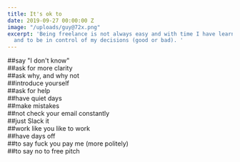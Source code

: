 ```yaml
---
title: It's ok to
date: 2019-09-27 00:00:00 Z
image: "/uploads/guy@72x.png"
excerpt: 'Being freelance is not always easy and with time I have learnt to say things
  and to be in control of my decisions (good or bad). '
---
```


##say "I don't know"<br>
##ask for more clarity<br>
##ask why, and why not<br>
##introduce yourself<br>
##ask for help<br>
##have quiet days<br>
##make mistakes<br>
##not check your email constantly<br>
##just Slack it<br>
##work like you like to work<br>
##have days off<br>
##to say fuck you pay me (more politely)<br>
##to say no to free pitch